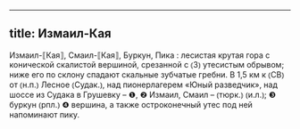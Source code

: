 
---
title: Измаил-Кая
---
Измаил-⟦Кая⟧, Смаил-⟦Кая⟧, Буркун, Пика
: лесистая крутая гора с конической скалистой вершиной, срезанной с ⦅З⦆ утесистым обрывом; ниже его по склону спадают скальные зубчатые гребни. В 1,5 км к ⦅СВ⦆ от ⦅н.п.⦆ Лесное ⦅Судак.⦆, над пионерлагерем «Юный разведчик», над шоссе из Судака в Грушевку – ❶, ❷ Измаил, Смаил – ⦅тюрк.⦆ ⦅и.л.⦆; ❸ буркун ⦅рпл.⦆ ❹ вершина, а также остроконечный утес под ней напоминают пику.
